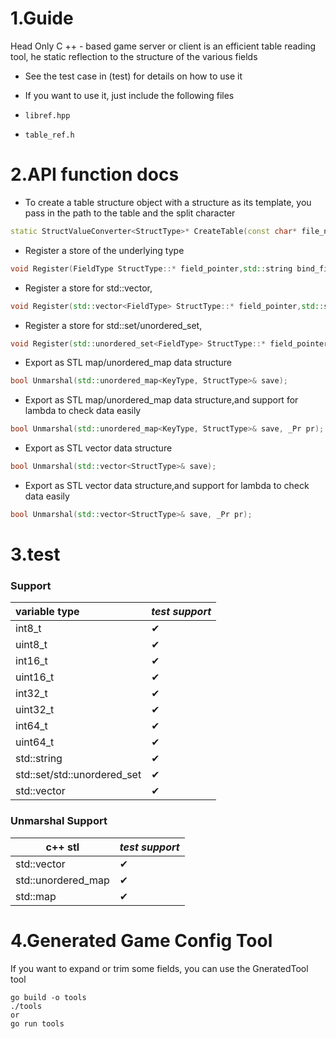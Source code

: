 # 1.Guide

Head Only C ++ - based game server or client is an efficient table reading tool, he static reflection to the structure of the various fields

- See the test case in (test) for details on how to use it

- If you want to use it, just include the following files

- `libref.hpp`

- `table_ref.h`

  

# 2.API function docs

- To create a table structure object with a structure as its template, you pass in the path to the table and the split character

```c++
static StructValueConverter<StructType>* CreateTable(const char* file_name, const char d = '\t');
```



- Register a store of the underlying type

```c++
void Register(FieldType StructType::* field_pointer,std::string bind_field);
```



- Register a store for std::vector,

```c++
void Register(std::vector<FieldType> StructType::* field_pointer,std::string bind_field);
```



- Register a store for std::set/unordered_set,

```c++
void Register(std::unordered_set<FieldType> StructType::* field_pointer,std::string bind_field);
```



- Export as  STL map/unordered_map  data structure

```c++
bool Unmarshal(std::unordered_map<KeyType, StructType>& save);
```



- Export as  STL map/unordered_map  data structure,and support for lambda to check data easily

```c++
bool Unmarshal(std::unordered_map<KeyType, StructType>& save, _Pr pr);
```



- Export as  STL vector  data structure

```c++
bool Unmarshal(std::vector<StructType>& save);
```



- Export as  STL vector  data structure,and support for lambda to check data easily


```c++
bool Unmarshal(std::vector<StructType>& save, _Pr pr);
```





# 3.test

### Support

| variable type               | *test support* |
| :-------------------------- | -------------- |
| int8_t                      | &#10004;       |
| uint8_t                     | &#10004;       |
| int16_t                     | &#10004;       |
| uint16_t                    | &#10004;       |
| int32_t                     | &#10004;       |
| uint32_t                    | &#10004;       |
| int64_t                     | &#10004;       |
| uint64_t                    | &#10004;       |
| std::string                 | &#10004;       |
| std::set/std::unordered_set | &#10004;       |
| std::vector                 | &#10004;       |

### Unmarshal Support

| c++ stl            | *test support* |
| ------------------ | -------------- |
| std::vector        | &#10004;       |
| std::unordered_map | &#10004;       |
| std::map           | &#10004;       |



# 4.Generated Game Config Tool

If you want to expand or trim some fields, you can use the GneratedTool tool

```
go build -o tools
./tools
or
go run tools
```

